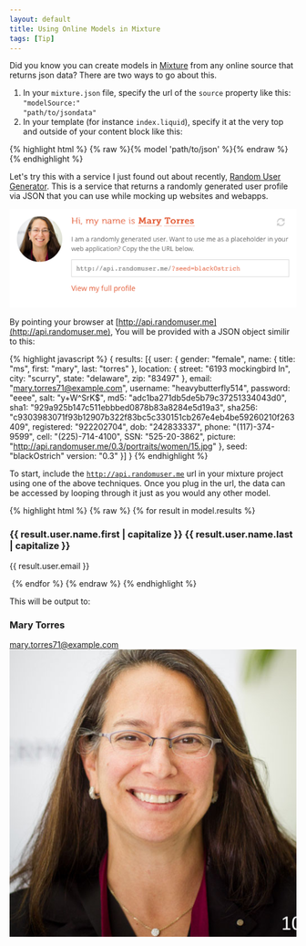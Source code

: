 ```yaml
---
layout: default
title: Using Online Models in Mixture
tags: [Tip]
---
```


Did you know you can create models in [Mixture](http://mixture.io) from any online source that returns json data? There are two ways to go about this.

1. In your <code>mixture.json</code> file, specify the url of the <code>source</code> property like this: <code>"modelSource:" "path/to/jsondata"</code>
2. In your template (for instance <code>index.liquid</code>), specify it at the very top and outside of your content block like this:

{% highlight html %}
{% raw %}{% model 'path/to/json' %}{% endraw %} 
{% endhighlight %} 

Let's try this with a service I just found out about recently, [Random User Generator](http://randomuser.me). This is a service that returns a randomly generated user profile via JSON that you can use while mocking up websites and webapps. 

![RandomUser](/public/img/post_assets/randomuser/randomuserbanner.png)

By pointing your browser at [http://api.randomuser.me](http://api.randomuser.me), You will be provided with a JSON object similir to this:

{% highlight javascript %}
{
  results: [{
    user: {
      gender: "female",
      name: {
        title: "ms",
        first: "mary",
        last: "torres"
      },
      location: {
        street: "6193 mockingbird ln",
        city: "scurry",
        state: "delaware",
        zip: "83497"
      },
        email: "mary.torres71@example.com",
        username: "heavybutterfly514",
        password: "eeee",
        salt: "y+W^SrK$",
        md5: "adc1ba271db5de5b79c37251334043d0",
        sha1: "929a925b147c511ebbbed0878b83a8284e5d19a3",
        sha256: "c9303983071f93b12907b322f83bc5c330151cb267e4eb4be59260210f263409",
        registered: "922202704",
        dob: "242833337",
        phone: "(117)-374-9599",
        cell: "(225)-714-4100",
        SSN: "525-20-3862",
        picture: "http://api.randomuser.me/0.3/portraits/women/15.jpg"
      },
      seed: "blackOstrich"
      version: "0.3"
    }]
}
{% endhighlight %}

To start, include the <code>http://api.randomuser.me</code> url in your mixture project using one of the above techniques. Once you plug in the url, the data can be accessed by looping through it just as you would any other model. 

{% highlight html %}
{% raw %}
{% for result in model.results %}         
	<h3>
	    {{ result.user.name.first | capitalize }}
	    {{ result.user.name.last | capitalize }}
	</h3>
	<p>{{ result.user.email }}</p>
	<img src="{{ result.user.picture }}" alt="">
{% endfor %}
{% endraw %}
{% endhighlight %}

This will be output to:

### Mary Torres  
mary.torres71@example.com  
![Random User Image](/public/img/post_assets/randomuser/randomuser.jpg)


